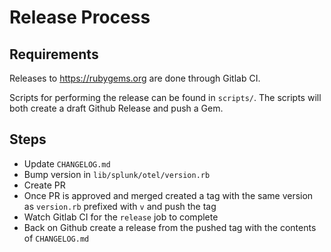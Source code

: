 # Release Process

## Requirements

Releases to https://rubygems.org are done through Gitlab CI.

Scripts for performing the release can be found in `scripts/`. The scripts will
both create a draft Github Release and push a Gem.

## Steps

- Update `CHANGELOG.md`
- Bump version in `lib/splunk/otel/version.rb`
- Create PR
- Once PR is approved and merged created a tag with the same version as
  `version.rb` prefixed with `v` and push the tag
- Watch Gitlab CI for the `release` job to complete
- Back on Github create a release from the pushed tag with the contents of
  `CHANGELOG.md`
